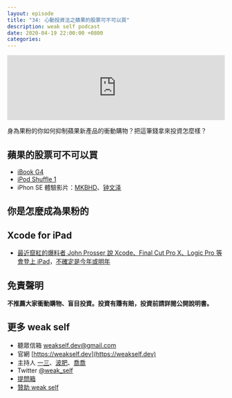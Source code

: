```yaml
---
layout: episode
title: "34: 心動投資法之蘋果的股票可不可以買"
description: weak self podcast
date: 2020-04-19 22:00:00 +0800
categories: 
---
```

<iframe src="https://www.listennotes.com/embedded/e/26d9458959ec4ae892d50a481826f4f9/" width="100%" style="width: 1px; min-width: 100%;" frameborder="0" scrolling="no"></iframe>

身為果粉的你如何抑制蘋果新產品的衝動購物？把這筆錢拿來投資怎麼樣？

## 蘋果的股票可不可以買

- [iBook G4](https://en.wikipedia.org/wiki/IBook#iBook_G4_("Snow"))
- [iPod Shuffle 1](https://en.wikipedia.org/wiki/IPod_Shuffle#1st_generation)
- iPhon SE 體驗影片：[MKBHD](https://www.youtube.com/watch?v=aXfiyuUziY0)、[钟文泽](https://www.youtube.com/watch?v=FSYb7kRs0RU)

## 你是怎麼成為果粉的

## Xcode for iPad

- [最近竄紅的爆料者 John Prosser 說 Xcode、Final Cut Pro X、Logic Pro 等會登上 iPad](https://twitter.com/jon_prosser/status/1252931201708560385?s=20)，[不確定是今年或明年](https://twitter.com/jon_prosser/status/1252931898982240256?s=20)

## 免責聲明

**不推薦大家衝動購物、盲目投資。投資有賺有賠，投資前請詳閱公開說明書。**

## 更多 weak self

* 聽眾信箱 [weakself.dev@gmail.com](mailto:weakself.dev@gmail.com)
* 官網 [https://weakself.dev](https://weakself.dev)
* 主持人 [一三](https://twitter.com/ethanhuang13)、[波肥](https://twitter.com/PofatTseng)、[喬喬](https://twitter.com/joe_trash_talk)
* Twitter [@weak_self](https://twitter.com/weak_self)
* [提問箱](https://peing.net/zh-TW/weak_self)
* [贊助 weak self](https://weakself.dev/#贊助)